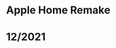 <h1 class="Nom-Projet">Apple Home Remake</h1>
<h1 class="Annee">12/2021<h1>
<h1 class="Description"></h1>
